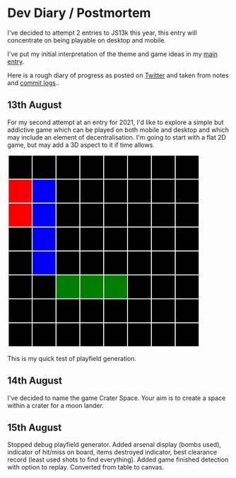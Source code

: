 # Dev Diary / Postmortem

I've decided to attempt 2 entries to JS13k this year, this entry will concentrate on being playable on desktop and mobile.

I've put my initial interpretation of the theme and game ideas in my [main entry](https://github.com/picosonic/js13k-2021).

Here is a rough diary of progress as posted on [Twitter](https://twitter.com/femtosonic) and taken from notes and [commit logs](https://github.com/picosonic/js13k-2021/commits/)..

13th August
-----------
For my second attempt at an entry for 2021, I'd like to explore a simple but addictive game which can be played on both mobile and desktop and which may include an element of decentralisation. I'm going to start with a flat 2D game, but may add a 3D aspect to it if time allows.


![Playfield generator](aug13.gif?raw=true "Playfield generator")

This is my quick test of playfield generation.

14th August
-----------
I've decided to name the game Crater Space. Your aim is to create a space within a crater for a moon lander.

15th August
-----------
Stopped debug playfield generator. Added arsenal display (bombs used), indicator of hit/miss on board, items destroyed indicator, best clearance record (least used shots to find everything). Added game finished detection with option to replay. Converted from table to canvas.
